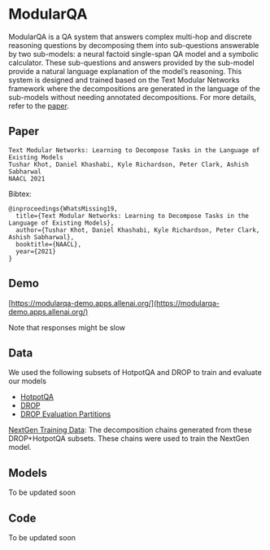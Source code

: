 # ModularQA
ModularQA is a QA system that answers complex multi-hop and discrete reasoning questions by decomposing them into sub-questions answerable by two sub-models: a neural factoid single-span QA model and a symbolic calculator. These sub-questions and answers provided by the sub-model provide a natural language explanation of the
model’s reasoning. This system is designed and trained based on the Text Modular Networks framework where the decompositions are generated in the language of the sub-models without needing annotated decompositions. For more details, refer to the [paper](https://www.semanticscholar.org/paper/0e1d82d24d58433ce9e211551605a0bfd296624f).



## Paper
```
Text Modular Networks: Learning to Decompose Tasks in the Language of Existing Models
Tushar Khot, Daniel Khashabi, Kyle Richardson, Peter Clark, Ashish Sabharwal
NAACL 2021
```
Bibtex:
```
@inproceedings{WhatsMissing19,
  title={Text Modular Networks: Learning to Decompose Tasks in the Language of Existing Models},
  author={Tushar Khot, Daniel Khashabi, Kyle Richardson, Peter Clark, Ashish Sabharwal},
  booktitle={NAACL},
  year={2021}
}
```


## Demo
[https://modularqa-demo.apps.allenai.org/](https://modularqa-demo.apps.allenai.org/)

Note that responses might be slow

## Data
We used the following subsets of HotpotQA and DROP to train and evaluate our models
 * [HotpotQA](https://ai2-public-datasets.s3.amazonaws.com/modularqa/hotpot_subset.zip)
 * [DROP](https://ai2-public-datasets.s3.amazonaws.com/modularqa/drop_subset.zip)
 * [DROP Evaluation Partitions](https://ai2-public-datasets.s3.amazonaws.com/modularqa/drop_partitions.zip)


[NextGen Training Data](https://ai2-public-datasets.s3.amazonaws.com/modularqa/modularqa_nextgen_train.zip):
The decomposition chains generated from these DROP+HotpotQA subsets. These chains were used to train the NextGen model.


## Models
To be updated soon

## Code
To be updated soon

